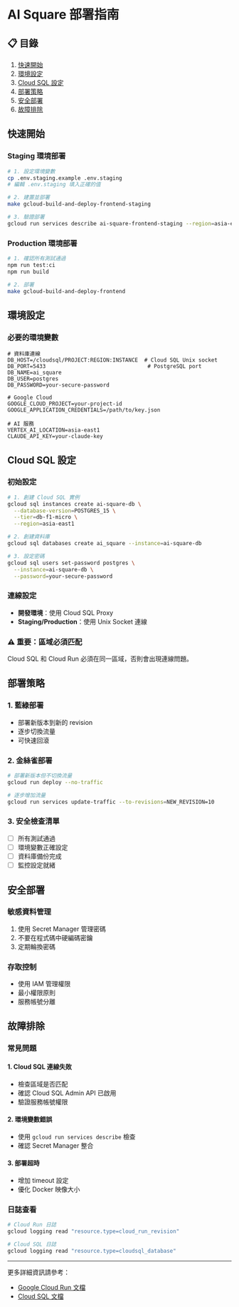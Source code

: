 # AI Square 部署指南

## 📋 目錄
1. [快速開始](#快速開始)
2. [環境設定](#環境設定)
3. [Cloud SQL 設定](#cloud-sql-設定)
4. [部署策略](#部署策略)
5. [安全部署](#安全部署)
6. [故障排除](#故障排除)

## 快速開始

### Staging 環境部署
```bash
# 1. 設定環境變數
cp .env.staging.example .env.staging
# 編輯 .env.staging 填入正確的值

# 2. 建置並部署
make gcloud-build-and-deploy-frontend-staging

# 3. 驗證部署
gcloud run services describe ai-square-frontend-staging --region=asia-east1
```

### Production 環境部署
```bash
# 1. 確認所有測試通過
npm run test:ci
npm run build

# 2. 部署
make gcloud-build-and-deploy-frontend
```

## 環境設定

### 必要的環境變數
```env
# 資料庫連線
DB_HOST=/cloudsql/PROJECT:REGION:INSTANCE  # Cloud SQL Unix socket
DB_PORT=5433                                # PostgreSQL port
DB_NAME=ai_square
DB_USER=postgres
DB_PASSWORD=your-secure-password

# Google Cloud
GOOGLE_CLOUD_PROJECT=your-project-id
GOOGLE_APPLICATION_CREDENTIALS=/path/to/key.json

# AI 服務
VERTEX_AI_LOCATION=asia-east1
CLAUDE_API_KEY=your-claude-key
```

## Cloud SQL 設定

### 初始設定
```bash
# 1. 創建 Cloud SQL 實例
gcloud sql instances create ai-square-db \
  --database-version=POSTGRES_15 \
  --tier=db-f1-micro \
  --region=asia-east1

# 2. 創建資料庫
gcloud sql databases create ai_square --instance=ai-square-db

# 3. 設定密碼
gcloud sql users set-password postgres \
  --instance=ai-square-db \
  --password=your-secure-password
```

### 連線設定
- **開發環境**：使用 Cloud SQL Proxy
- **Staging/Production**：使用 Unix Socket 連線

### ⚠️ 重要：區域必須匹配
Cloud SQL 和 Cloud Run 必須在同一區域，否則會出現連線問題。

## 部署策略

### 1. 藍綠部署
- 部署新版本到新的 revision
- 逐步切換流量
- 可快速回滾

### 2. 金絲雀部署
```bash
# 部署新版本但不切換流量
gcloud run deploy --no-traffic

# 逐步增加流量
gcloud run services update-traffic --to-revisions=NEW_REVISION=10
```

### 3. 安全檢查清單
- [ ] 所有測試通過
- [ ] 環境變數正確設定
- [ ] 資料庫備份完成
- [ ] 監控設定就緒

## 安全部署

### 敏感資料管理
1. 使用 Secret Manager 管理密碼
2. 不要在程式碼中硬編碼密鑰
3. 定期輪換密碼

### 存取控制
- 使用 IAM 管理權限
- 最小權限原則
- 服務帳號分離

## 故障排除

### 常見問題

#### 1. Cloud SQL 連線失敗
- 檢查區域是否匹配
- 確認 Cloud SQL Admin API 已啟用
- 驗證服務帳號權限

#### 2. 環境變數錯誤
- 使用 `gcloud run services describe` 檢查
- 確認 Secret Manager 整合

#### 3. 部署超時
- 增加 timeout 設定
- 優化 Docker 映像大小

### 日誌查看
```bash
# Cloud Run 日誌
gcloud logging read "resource.type=cloud_run_revision"

# Cloud SQL 日誌
gcloud logging read "resource.type=cloudsql_database"
```

---

更多詳細資訊請參考：
- [Google Cloud Run 文檔](https://cloud.google.com/run/docs)
- [Cloud SQL 文檔](https://cloud.google.com/sql/docs)